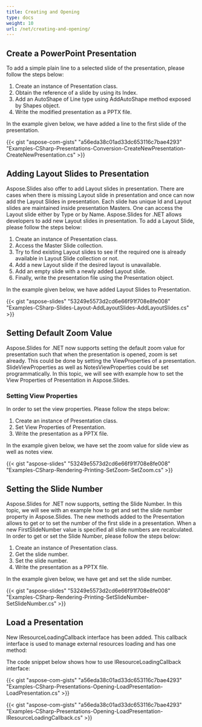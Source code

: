 ```yaml
---
title: Creating and Opening
type: docs
weight: 10
url: /net/creating-and-opening/
---
```


## **Create a PowerPoint Presentation**
To add a simple plain line to a selected slide of the presentation, please follow the steps below:

1. Create an instance of Presentation class.
1. Obtain the reference of a slide by using its Index.
1. Add an AutoShape of Line type using AddAutoShape method exposed by Shapes object.
1. Write the modified presentation as a PPTX file.

In the example given below, we have added a line to the first slide of the presentation.

{{< gist "aspose-com-gists" "a56eda38c01ad33dc653116c7bae4293" "Examples-CSharp-Presentations-Conversion-CreateNewPresentation-CreateNewPresentation.cs" >}}
## **Adding Layout Slides to Presentation**
Aspose.Slides also offer to add Layout slides in presentation. There are cases when there is missing Layout slide in presentation and once can now add the Layout Slides in presentation. Each slide has unique Id and Layout slides are maintained inside presentation Masters. One can access the Layout slide either by Type or by Name. Aspose.Slides for .NET allows developers to add new Layout slides in presentation. To add a Layout Slide, please follow the steps below:

1. Create an instance of Presentation class.
1. Access the Master Slide collection.
1. Try to find existing Layout slides to see if the required one is already available in Layout Slide collection or not.
1. Add a new Layout slide if the desired layout is unavailable.
1. Add an empty slide with a newly added Layout slide.
1. Finally, write the presentation file using the Presentation object.

In the example given below, we have added Layout Slides to Presentation.

{{< gist "aspose-slides" "53249e5573d2cd6e66f91f708e8fe008" "Examples-CSharp-Slides-Layout-AddLayoutSlides-AddLayoutSlides.cs" >}}
## **Setting Default Zoom Value**
Aspose.Slides for .NET now supports setting the default zoom value for presentation such that when the presentation is opened, zoom is set already. This could be done by setting the ViewProperties of a presentation. SlideViewProperties as well as NotesViewProperties could be set programmatically. In this topic, we will see with example how to set the View Properties of Presentation in Aspose.Slides.
### **Setting View Properties**
In order to set the view properties. Please follow the steps below:

1. Create an instance of Presentation class.
1. Set View Properties of Presentation.
1. Write the presentation as a PPTX file.

In the example given below, we have set the zoom value for slide view as well as notes view.



{{< gist "aspose-slides" "53249e5573d2cd6e66f91f708e8fe008" "Examples-CSharp-Rendering-Printing-SetZoom-SetZoom.cs" >}}
## **Setting the Slide Number**
Aspose.Slides for .NET now supports, setting the Slide Number. In this topic, we will see with an example how to get and set the slide number property in Aspose.Slides. The new methods added to the Presentation allows to get or to set the number of the first slide in a presentation. When a new FirstSlideNumber value is specified all slide numbers are recalculated. In order to get or set the Slide Number, please follow the steps below:

1. Create an instance of Presentation class.
1. Get the slide number.
1. Set the slide number.
1. Write the presentation as a PPTX file.

In the example given below, we have get and set the slide number.

{{< gist "aspose-slides" "53249e5573d2cd6e66f91f708e8fe008" "Examples-CSharp-Rendering-Printing-SetSlideNumber-SetSlideNumber.cs" >}}
## **Load a Presentation**
New IResourceLoadingCallback interface has been added. This callback interface is used to manage external resources loading and has one method:

The code snippet below shows how to use IResourceLoadingCallback interface:

{{< gist "aspose-com-gists" "a56eda38c01ad33dc653116c7bae4293" "Examples-CSharp-Presentations-Opening-LoadPresentation-LoadPresentation.cs" >}}

{{< gist "aspose-com-gists" "a56eda38c01ad33dc653116c7bae4293" "Examples-CSharp-Presentations-Opening-LoadPresentation-IResourceLoadingCallback.cs" >}}
